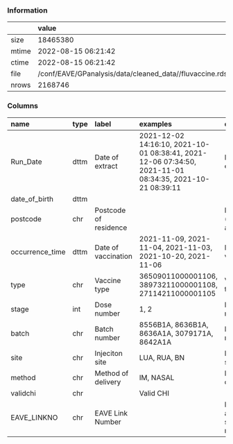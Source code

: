 
### Information



|       | value                                                   |
|:------|:--------------------------------------------------------|
| size  | 18465380                                                |
| mtime | 2022-08-15 06:21:42                                     |
| ctime | 2022-08-15 06:21:42                                     |
| file  | /conf/EAVE/GPanalysis/data/cleaned_data//fluvaccine.rds |
| nrows | 2168746                                                 |

### Columns

| name            | type   | label                 | examples                                                                                                | description                          |
|:----------------|:-------|:----------------------|:--------------------------------------------------------------------------------------------------------|:-------------------------------------|
| Run_Date        | dttm   | Date of extract       | 2021-12-02 14:16:10, 2021-10-01 08:38:41, 2021-12-06 07:34:50, 2021-11-01 08:34:35, 2021-10-21 08:39:11 | Date extract run                     |
| date_of_birth   | dttm   |                       |                                                                                                         |                                      |
| postcode        | chr    | Postcode of residence |                                                                                                         | Postcode (if available)              |
| occurrence_time | dttm   | Date of vaccination   | 2021-11-09, 2021-11-04, 2021-11-03, 2021-10-20, 2021-11-06                                              | Date of vaccination                  |
| type            | chr    | Vaccine type          | 36509011000001106, 38973211000001108, 27114211000001105                                                 | Vaccine type                         |
| stage           | int    | Dose number           | 1, 2                                                                                                    | Dose number                          |
| batch           | chr    | Batch number          | 8556B1A, 8636B1A, 8636A1A, 3079171A, 8642A1A                                                            | Batch number                         |
| site            | chr    | Injeciton site        | LUA, RUA, BN                                                                                            | Injeciton site                       |
| method          | chr    | Method of delivery    | IM, NASAL                                                                                               | Method of delivery                   |
| validchi        | chr    |                       | Valid CHI                                                                                               |                                      |
| EAVE_LINKNO     | chr    | EAVE Link Number      |                                                                                                         | Randomly assigned study index number |
        